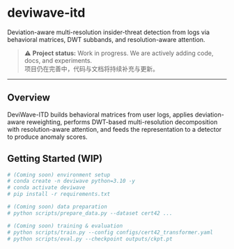 # deviwave-itd
Deviation-aware multi-resolution insider-threat detection from logs via behavioral matrices, DWT subbands, and resolution-aware attention.

> ⚠️ **Project status:** Work in progress. We are actively adding code, docs, and experiments.  
> 项目仍在完善中，代码与文档将持续补充与更新。

---

## Overview
DeviWave-ITD builds behavioral matrices from user logs, applies deviation-aware reweighting, performs DWT-based multi-resolution decomposition with resolution-aware attention, and feeds the representation to a detector to produce anomaly scores.

## Getting Started (WIP)
```bash
# (Coming soon) environment setup
# conda create -n deviwave python=3.10 -y
# conda activate deviwave
# pip install -r requirements.txt

# (Coming soon) data preparation
# python scripts/prepare_data.py --dataset cert42 ...

# (Coming soon) training & evaluation
# python scripts/train.py --config configs/cert42_transformer.yaml
# python scripts/eval.py --checkpoint outputs/ckpt.pt
